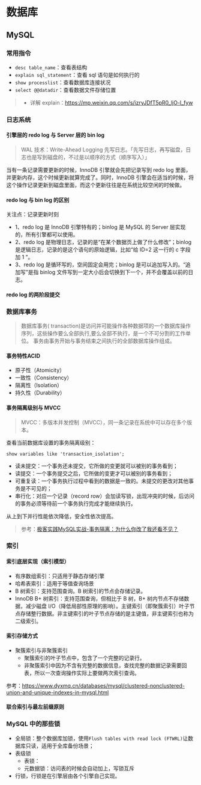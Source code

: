 # 数据库

## MySQL

### 常用指令

- `desc table_name`：查看表结构
- `explain sql_statement`：查看 sql 语句是如何执行的
- `show processlist`：查看数据库连接状况
- `select @@datadir`：查看数据文件存储位置

>- 详解 explain：https://mp.weixin.qq.com/s/izryJDfT5pR0_ljO-l_fyw

### 日志系统

#### 引擎层的 redo log 与 Server 层的 bin log

> WAL 技术：Write-Ahead Logging 先写日志。「先写日志，再写磁盘，日志也是写到磁盘的，不过是以顺序的方式（顺序写入）」

当有一条记录需要更新的时候，InnoDB 引擎就会先把记录写到 redo log 里面，并更新内存，这个时候更新就算完成了。同时，InnoDB 引擎会在适当的时候，将这个操作记录更新到磁盘里面，而这个更新往往是在系统比较空闲的时候做。

#### redo log 与 bin log 的区别

关注点：记录更新时刻

- 1、redo log 是 InnoDB 引擎特有的；binlog 是 MySQL 的 Server 层实现的，所有引擎都可以使用。
- 2、redo log 是物理日志，记录的是“在某个数据页上做了什么修改”；binlog 是逻辑日志，记录的是这个语句的原始逻辑，比如“给 ID=2 这一行的 c 字段加 1 ”。
- 3、redo log 是循环写的，空间固定会用完；binlog 是可以追加写入的。“追加写”是指 binlog 文件写到一定大小后会切换到下一个，并不会覆盖以前的日志。

#### redo log 的两阶段提交

### 数据库事务

>数据库事务( transaction)是访问并可能操作各种数据项的一个数据库操作序列，这些操作要么全部执行,要么全部不执行，是一个不可分割的工作单位。 事务由事务开始与事务结束之间执行的全部数据库操作组成。

#### 事务特性ACID

- 原子性（Atomicity）
- 一致性（Consistency）
- 隔离性（Isolation）
- 持久性（Durability）

#### 事务隔离级别与 MVCC

>MVCC：多版本并发控制（MVCC），同一条记录在系统中可以存在多个版本。

查看当前数据库设置的事务隔离级别：

```mysql
show variables like 'transaction_isolation';
```

- 读未提交：一个事务还未提交，它所做的变更就可以被别的事务看到；
- 读提交：一个事务提交之后，它所做的变更才可以被别的事务看到；
- 可重复读：一个事务执行过程中看到的数据是一致的。未提交的更改对其他事务是不可见的；
- 串行化：对应一个记录（record row）会加读写锁，出现冲突的时候，后访问的事务必须等待前一个事务执行完成才能继续执行。

从上到下并行性能依次降低，安全性依次提高。

> 参考：[极客实践MySQL实战-事务隔离：为什么你改了我还看不见？](https://time.geekbang.org/column/article/68963)

### 索引

#### 索引底层实现（索引模型）

- 有序数组索引：只适用于静态存储引擎
- 哈希表索引：适用于等值查询场景
- B 树索引：支持范围查询。B 树索引的节点会存储记录。
- InnoDB B+ 树索引：支持范围查询，但相比于 B 树，B+ 树内节点不存储数据，减少磁盘 I/O（降低局部性原理的影响）。主键索引（即聚簇索引）叶子节点存储整行数据。非主键索引的叶子节点存储的是主键值，非主键索引也称为二级索引。

#### 索引存储方式

- 聚簇索引与非聚簇索引
  - 聚簇索引的叶子节点中，包含了一个完整的记录行。
  - 非聚簇索引中因为不含有完整的数据信息，查找完整的数据记录需要回表，所以一次查询操作实际上要做两次索引查询。

参考：https://www.dyxmq.cn/databases/mysql/clustered-nonclustered-union-and-unique-indexes-in-mysql.html

#### 联合索引与最左前缀原则


### MySQL 中的那些锁

- 全局锁：整个数据库加锁，使用`Flush tables with read lock (FTWRL)`让数据库只读，适用于全库备份场景；
- 表级锁
  - 表锁：
  - 元数据锁：访问表的时候会自动加上，写锁互斥
- 行锁，行锁是在引擎层由各个引擎自己实现。
